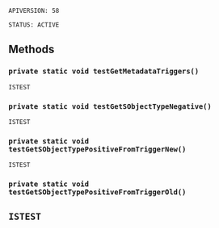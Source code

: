 `APIVERSION: 58`

`STATUS: ACTIVE`

## Methods

### `private static void testGetMetadataTriggers()`

`ISTEST`

### `private static void testGetSObjectTypeNegative()`

`ISTEST`

### `private static void testGetSObjectTypePositiveFromTriggerNew()`

`ISTEST`

### `private static void testGetSObjectTypePositiveFromTriggerOld()`

## `ISTEST`
